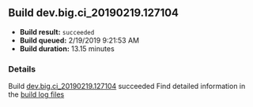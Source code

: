 ## Build dev.big.ci_20190219.127104
- **Build result:** `succeeded`
- **Build queued:** 2/19/2019 9:21:53 AM
- **Build duration:** 13.15 minutes
### Details
Build [dev.big.ci_20190219.127104](https://winappstudio.visualstudio.com/web/build.aspx?pcguid=a4ef43be-68ce-4195-a619-079b4d9834c2&builduri=vstfs%3a%2f%2f%2fBuild%2fBuild%2f27104) succeeded
Find detailed information in the [build log files](https://uwpctdiags.blob.core.windows.net/buildlogs/dev.big.ci_20190219.127104_logs.zip)
